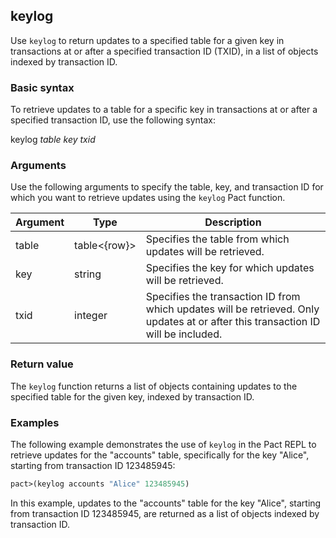 ## keylog
Use `keylog` to return updates to a specified table for a given key in transactions at or after a specified transaction ID (TXID), in a list of objects indexed by transaction ID.

### Basic syntax

To retrieve updates to a table for a specific key in transactions at or after a specified transaction ID, use the following syntax:

keylog *table key txid*

### Arguments

Use the following arguments to specify the table, key, and transaction ID for which you want to retrieve updates using the `keylog` Pact function.

| Argument | Type | Description |
| --- | --- | --- |
| table | table<{row}> | Specifies the table from which updates will be retrieved. |
| key | string | Specifies the key for which updates will be retrieved. |
| txid | integer | Specifies the transaction ID from which updates will be retrieved. Only updates at or after this transaction ID will be included. |

### Return value

The `keylog` function returns a list of objects containing updates to the specified table for the given key, indexed by transaction ID.

### Examples

The following example demonstrates the use of `keylog` in the Pact REPL to retrieve updates for the "accounts" table, specifically for the key "Alice", starting from transaction ID 123485945:

```lisp
pact>(keylog accounts "Alice" 123485945)
```

In this example, updates to the "accounts" table for the key "Alice", starting from transaction ID 123485945, are returned as a list of objects indexed by transaction ID.
